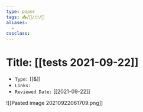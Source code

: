 ```yaml
---
type: paper
tags: 📥️/📜️/🩳/🗿
aliases:
  - 
cssclass: 
---
```




# Title: **[[tests 2021-09-22]]**
- `Type:` [[&]]
- `Links:`
- `Reviewed Date:` [[2021-09-22]]

![[Pasted image 20210922061709.png]]